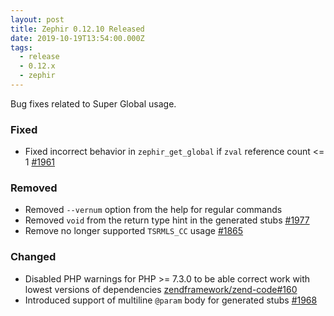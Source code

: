 ```yaml
---
layout: post
title: Zephir 0.12.10 Released
date: 2019-10-19T13:54:00.000Z
tags:
  - release
  - 0.12.x
  - zephir
---
```

Bug fixes related to Super Global usage.

### Fixed
- Fixed incorrect behavior in `zephir_get_global` if `zval` reference count <= 1 [#1961](https://github.com/zephir-lang/zephir/issues/1961)

### Removed
- Removed `--vernum` option from the help for regular commands
- Removed `void` from the return type hint in the generated stubs
  [#1977](https://github.com/zephir-lang/zephir/issues/1977)
- Remove no longer supported `TSRMLS_CC` usage
  [#1865](https://github.com/zephir-lang/zephir/issues/1865)

### Changed
- Disabled PHP warnings for PHP >= 7.3.0 to be able correct work with lowest versions of dependencies
  [zendframework/zend-code#160](https://github.com/zendframework/zend-code/issues/160)
- Introduced support of multiline `@param` body for generated stubs
  [#1968](https://github.com/zephir-lang/zephir/issues/1968)
